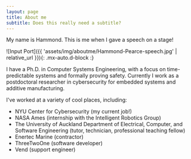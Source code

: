 ```yaml
---
layout: page
title: About me
subtitle: Does this really need a subtitle?
---
```


My name is Hammond. This is me when I gave a speech on a stage!

![Input Port]({{ 'assets/img/aboutme/Hammond-Pearce-speech.jpg' | relative_url }}){: .mx-auto.d-block :}

I have a Ph.D. in Computer Systems Engineering, with a focus on time-predictable systems and formally proving safety. Currently I work as a postdoctoral researcher in cybersecurity for embedded systems and additive manufacturing.

I've worked at a variety of cool places, including:
* NYU Center for Cybersecurity (my current job!)
* NASA Ames (internship with the Intelligent Robotics Group)
* The University of Auckland Department of Electrical, Computer, and Software Engineering (tutor, technician, professional teaching fellow)
* Enertec Marine (contractor)
* ThreeTwoOne (software developer)
* Vend (support engineer)